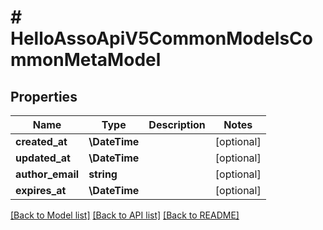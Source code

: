 # # HelloAssoApiV5CommonModelsCommonMetaModel

## Properties

Name | Type | Description | Notes
------------ | ------------- | ------------- | -------------
**created_at** | **\DateTime** |  | [optional]
**updated_at** | **\DateTime** |  | [optional]
**author_email** | **string** |  | [optional]
**expires_at** | **\DateTime** |  | [optional]

[[Back to Model list]](../../README.md#models) [[Back to API list]](../../README.md#endpoints) [[Back to README]](../../README.md)
